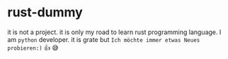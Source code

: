 # rust-dummy

it is not a project. it is only my road to learn rust programming language.
I am `python` developer. it is grate but `Ich möchte immer etwas Neues probieren:)` :+1: :sweat_smile:

#
